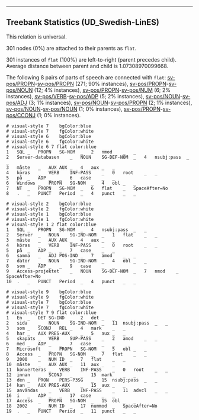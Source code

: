 

--------------------------------------------------------------------------------

## Treebank Statistics (UD_Swedish-LinES)

This relation is universal.

301 nodes (0%) are attached to their parents as `flat`.

301 instances of `flat` (100%) are left-to-right (parent precedes child).
Average distance between parent and child is 1.07308970099668.

The following 8 pairs of parts of speech are connected with `flat`: [sv-pos/PROPN]()-[sv-pos/PROPN]() (271; 90% instances), [sv-pos/PROPN]()-[sv-pos/NOUN]() (12; 4% instances), [sv-pos/PROPN]()-[sv-pos/NUM]() (6; 2% instances), [sv-pos/VERB]()-[sv-pos/ADP]() (5; 2% instances), [sv-pos/NOUN]()-[sv-pos/ADJ]() (3; 1% instances), [sv-pos/NOUN]()-[sv-pos/PROPN]() (2; 1% instances), [sv-pos/NOUN]()-[sv-pos/NOUN]() (1; 0% instances), [sv-pos/PROPN]()-[sv-pos/CCONJ]() (1; 0% instances).


~~~ conllu
# visual-style 7	bgColor:blue
# visual-style 7	fgColor:white
# visual-style 6	bgColor:blue
# visual-style 6	fgColor:white
# visual-style 6 7 flat	color:blue
1	SQL	_	PROPN	SG-NOM	_	2	nmod	_	_
2	Server-databasen	_	NOUN	SG-DEF-NOM	_	4	nsubj:pass	_	_
3	måste	_	AUX	AUX	_	4	aux	_	_
4	köras	_	VERB	INF-PASS	_	0	root	_	_
5	på	_	ADP	_	_	6	case	_	_
6	Windows	_	PROPN	SG-NOM	_	4	obl	_	_
7	NT	_	PROPN	SG-NOM	_	6	flat	_	SpaceAfter=No
8	.	_	PUNCT	Period	_	4	punct	_	_

~~~


~~~ conllu
# visual-style 2	bgColor:blue
# visual-style 2	fgColor:white
# visual-style 1	bgColor:blue
# visual-style 1	fgColor:white
# visual-style 1 2 flat	color:blue
1	SQL	_	PROPN	SG-NOM	_	4	nsubj:pass	_	_
2	Server	_	NOUN	SG-IND-NOM	_	1	flat	_	_
3	måste	_	AUX	AUX	_	4	aux	_	_
4	köras	_	VERB	INF-PASS	_	0	root	_	_
5	på	_	ADP	_	_	7	case	_	_
6	samma	_	ADJ	POS-IND	_	7	amod	_	_
7	dator	_	NOUN	SG-IND-NOM	_	4	obl	_	_
8	som	_	ADP	_	_	9	case	_	_
9	Access-projektet	_	NOUN	SG-DEF-NOM	_	7	nmod	_	SpaceAfter=No
10	.	_	PUNCT	Period	_	4	punct	_	_

~~~


~~~ conllu
# visual-style 9	bgColor:blue
# visual-style 9	fgColor:white
# visual-style 7	bgColor:blue
# visual-style 7	fgColor:white
# visual-style 7 9 flat	color:blue
1	En	_	DET	SG-IND	_	2	det	_	_
2	sida	_	NOUN	SG-IND-NOM	_	11	nsubj:pass	_	_
3	som	_	SCONJ	REL	_	4	mark	_	_
4	har	_	AUX	PRES-AUX	_	5	aux	_	_
5	skapats	_	VERB	SUP-PASS	_	2	amod	_	_
6	med	_	ADP	_	_	7	case	_	_
7	Microsoft	_	PROPN	SG-NOM	_	5	obl	_	_
8	Access	_	PROPN	SG-NOM	_	7	flat	_	_
9	2000	_	NUM	ID	_	7	flat	_	_
10	måste	_	AUX	AUX	_	11	aux	_	_
11	konverteras	_	VERB	INF-PASS	_	0	root	_	_
12	innan	_	SCONJ	_	_	15	mark	_	_
13	den	_	PRON	PERS-P3SG	_	15	nsubj:pass	_	_
14	kan	_	AUX	PRES-AUX	_	15	aux	_	_
15	användas	_	VERB	INF-PASS	_	11	advcl	_	_
16	i	_	ADP	_	_	17	case	_	_
17	Access	_	PROPN	SG-NOM	_	15	obl	_	_
18	2002	_	NUM	ID	_	17	nummod	_	SpaceAfter=No
19	.	_	PUNCT	Period	_	11	punct	_	_

~~~


